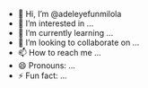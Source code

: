 - 👋 Hi, I’m @adeleyefunmilola
- 👀 I’m interested in ...
- 🌱 I’m currently learning ...
- 💞️ I’m looking to collaborate on ...
- 📫 How to reach me ...
- 😄 Pronouns: ...
- ⚡ Fun fact: ...

<!---
adeleyefunmilola/adeleyefunmilola is a ✨ special ✨ repository because its `README.md` (this file) appears on your GitHub profile.
You can click the Preview link to take a look at your changes.
--->
